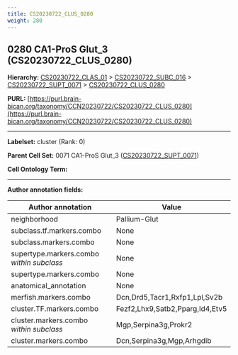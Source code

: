 ```yaml
---
title: CS20230722_CLUS_0280
weight: 280
---
```

## 0280 CA1-ProS Glut_3 (CS20230722_CLUS_0280)
<b>Hierarchy: </b>
[CS20230722_CLAS_01](../CS20230722_CLAS_01) >
[CS20230722_SUBC_016](../CS20230722_SUBC_016) >
[CS20230722_SUPT_0071](../CS20230722_SUPT_0071) >
[CS20230722_CLUS_0280](../CS20230722_CLUS_0280)

**PURL:** [https://purl.brain-bican.org/taxonomy/CCN20230722/CS20230722_CLUS_0280](https://purl.brain-bican.org/taxonomy/CCN20230722/CS20230722_CLUS_0280)

---


**Labelset:** cluster (Rank: 0)

**Parent Cell Set:** 0071 CA1-ProS Glut_3 ([CS20230722_SUPT_0071](../CS20230722_SUPT_0071))



**Cell Ontology Term:** 

[MARKER GENES.]: #


---

[TRANSFERRED ANNOTATIONS.]: #


[AUTHOR ANNOTATION FIELDS.]: #


**Author annotation fields:**

| Author annotation | Value |
|-------------------|-------|
|neighborhood|Pallium-Glut|
|subclass.tf.markers.combo|None|
|subclass.markers.combo|None|
|supertype.markers.combo _within subclass_|None|
|supertype.markers.combo|None|
|anatomical_annotation|None|
|merfish.markers.combo|Dcn,Drd5,Tacr1,Rxfp1,Lpl,Sv2b|
|cluster.TF.markers.combo|Fezf2,Lhx9,Satb2,Pparg,Id4,Etv5|
|cluster.markers.combo _within subclass_|Mgp,Serpina3g,Prokr2|
|cluster.markers.combo|Dcn,Serpina3g,Mgp,Arhgdib|
